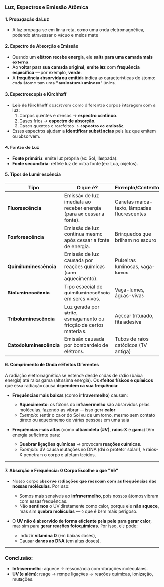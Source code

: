 ### **Luz, Espectros e Emissão Atômica**

####  **1. Propagação da Luz**

- A luz propaga-se em linha reta, como uma onda eletromagnética, podendo atravessar o vácuo e meios mate

####  **2. Espectro de Absorção e Emissão**

- Quando um **elétron recebe energia**, ele **salta para uma camada mais externa**.
- Ao **voltar para sua camada original**, **emite luz** com **frequência específica** — por exemplo, **verde**.
- A **frequência absorvida ou emitida** indica as características do átomo: cada átomo tem uma **"assinatura luminosa"** única.

####  **3. Espectroscopia e Kirchhoff**

- **Leis de Kirchhoff** descrevem como diferentes corpos interagem com a luz:
    1. Corpos quentes e densos → **espectro contínuo**.
    2. Gases frios → **espectro de absorção**.
    3. Gases quentes e rarefeitos → **espectro de emissão**.
- Esses espectros ajudam a **identificar substâncias** pela luz que emitem ou absorvem.

####  **4. Fontes de Luz**

- **Fonte primária**: emite luz própria (ex: Sol, lâmpada).
- **Fonte secundária**: reflete luz de outra fonte (ex: Lua, objetos).

####  **5. Tipos de Luminescência**

|Tipo|O que é?|Exemplo/Contexto|
|---|---|---|
|**Fluorescência**|Emissão de luz imediata ao receber energia (para ao cessar a fonte).|Canetas marca-texto, lâmpadas fluorescentes|
|**Fosforescência**|Emissão de luz continua mesmo após cessar a fonte de energia.|Brinquedos que brilham no escuro|
|**Quimiluminescência**|Emissão de luz causada por reações químicas (sem aquecimento).|Pulseiras luminosas, vaga-lumes|
|**Bioluminescência**|Tipo especial de quimiluminescência em seres vivos.|Vaga-lumes, águas-vivas|
|**Triboluminescência**|Luz gerada por atrito, esmagamento ou fricção de certos materiais.|Açúcar triturado, fita adesiva|
|**Catodoluminescência**|Emissão causada por bombardeio de elétrons.|Tubos de raios catódicos (TV antiga)|
#### **6. Comprimento de Onda e Efeitos Diferentes**

A radiação eletromagnética se estende desde ondas de rádio (baixa energia) até raios gama (altíssima energia). Os **efeitos físicos e químicos** que essa radiação causa **dependem da sua frequência**:

- **Frequências mais baixas** (como **infravermelho**) causam:
    - **Aquecimento**: os fótons do **infravermelho** são absorvidos pelas moléculas, fazendo-as vibrar — isso gera **calor** 
    -  _Exemplo_: sentir o calor do Sol ou de um forno, mesmo sem contato direto ou aquecimento de várias pessoas em uma sala

- **Frequências mais altas** (como **ultravioleta (UV)**, **raios-X** e **gama**) têm energia suficiente para:
    - **Quebrar ligações químicas** → provocam **reações químicas**.
    -  _Exemplo_: UV causa mutações no DNA (daí o protetor solar!), e raios-X penetram o corpo e afetam tecidos.
        

---

#### **7. Absorção e Frequência: O Corpo Escolhe o que "Vê"**

- Nosso corpo **absorve radiações que ressoam com as frequências das nossas moléculas**. Por isso:
    - Somos mais sensíveis ao **infravermelho**, pois nossos átomos vibram com essas frequências.
    - Não **sentimos** o UV diretamente como calor, porque ele **não aquece**, mas sim **quebra moléculas** — o que é bem mais perigoso.
        
-  O **UV não é absorvido de forma eficiente pela pele para gerar calor**, mas sim para **gerar reações fotoquímicas**. Por isso, ele pode:
    - Induzir **vitamina D** (em baixas doses),
    - Causar **danos ao DNA** (em altas doses).

---
### Conclusão:
- **Infravermelho**: aquece → ressonância com vibrações moleculares.
- **UV (e além)**: reage → rompe ligações → reações químicas, ionização, mutações.